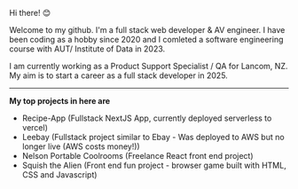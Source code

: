 Hi there! 😊 

Welcome to my github. I'm a full stack web developer & AV engineer. I have been coding as a hobby since 2020 and I comleted a software engineering course with AUT/ Institute of Data in 2023. 

I am currently working as a Product Support Specialist / QA for Lancom, NZ. My aim is to start a career as a full stack developer in 2025.
***

**My top projects in here are**
* Recipe-App (Fullstack NextJS App, currently deployed serverless to vercel)
* Leebay (Fullstack project similar to Ebay - Was deployed to AWS but no longer live (AWS costs money!))
* Nelson Portable Coolrooms (Freelance React front end project)
* Squish the Alien (Front end fun project - browser game built with HTML, CSS and Javascript)




